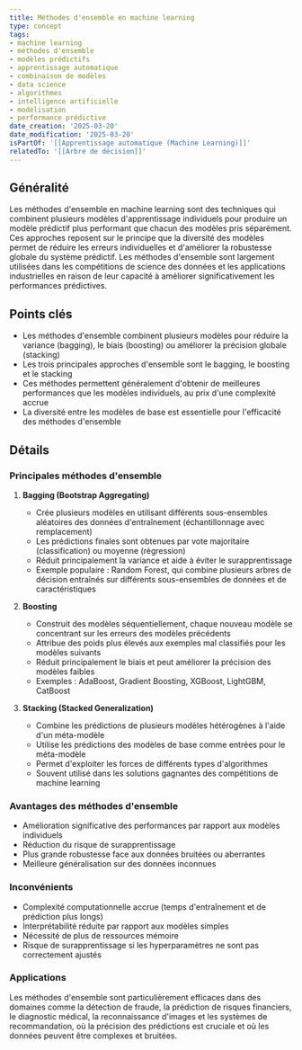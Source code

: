 ```yaml
---
title: Méthodes d'ensemble en machine learning
type: concept
tags:
- machine learning
- méthodes d'ensemble
- modèles prédictifs
- apprentissage automatique
- combinaison de modèles
- data science
- algorithmes
- intelligence artificielle
- modélisation
- performance prédictive
date_creation: '2025-03-20'
date_modification: '2025-03-20'
isPartOf: '[[Apprentissage automatique (Machine Learning)]]'
relatedTo: '[[Arbre de décision]]'
---
```

## Généralité

Les méthodes d'ensemble en machine learning sont des techniques qui combinent plusieurs modèles d'apprentissage individuels pour produire un modèle prédictif plus performant que chacun des modèles pris séparément. Ces approches reposent sur le principe que la diversité des modèles permet de réduire les erreurs individuelles et d'améliorer la robustesse globale du système prédictif. Les méthodes d'ensemble sont largement utilisées dans les compétitions de science des données et les applications industrielles en raison de leur capacité à améliorer significativement les performances prédictives.

## Points clés

- Les méthodes d'ensemble combinent plusieurs modèles pour réduire la variance (bagging), le biais (boosting) ou améliorer la précision globale (stacking)
- Les trois principales approches d'ensemble sont le bagging, le boosting et le stacking
- Ces méthodes permettent généralement d'obtenir de meilleures performances que les modèles individuels, au prix d'une complexité accrue
- La diversité entre les modèles de base est essentielle pour l'efficacité des méthodes d'ensemble

## Détails

### Principales méthodes d'ensemble

1. **Bagging (Bootstrap Aggregating)**
   - Crée plusieurs modèles en utilisant différents sous-ensembles aléatoires des données d'entraînement (échantillonnage avec remplacement)
   - Les prédictions finales sont obtenues par vote majoritaire (classification) ou moyenne (régression)
   - Réduit principalement la variance et aide à éviter le surapprentissage
   - Exemple populaire : Random Forest, qui combine plusieurs arbres de décision entraînés sur différents sous-ensembles de données et de caractéristiques

2. **Boosting**
   - Construit des modèles séquentiellement, chaque nouveau modèle se concentrant sur les erreurs des modèles précédents
   - Attribue des poids plus élevés aux exemples mal classifiés pour les modèles suivants
   - Réduit principalement le biais et peut améliorer la précision des modèles faibles
   - Exemples : AdaBoost, Gradient Boosting, XGBoost, LightGBM, CatBoost

3. **Stacking (Stacked Generalization)**
   - Combine les prédictions de plusieurs modèles hétérogènes à l'aide d'un méta-modèle
   - Utilise les prédictions des modèles de base comme entrées pour le méta-modèle
   - Permet d'exploiter les forces de différents types d'algorithmes
   - Souvent utilisé dans les solutions gagnantes des compétitions de machine learning

### Avantages des méthodes d'ensemble

- Amélioration significative des performances par rapport aux modèles individuels
- Réduction du risque de surapprentissage
- Plus grande robustesse face aux données bruitées ou aberrantes
- Meilleure généralisation sur des données inconnues

### Inconvénients

- Complexité computationnelle accrue (temps d'entraînement et de prédiction plus longs)
- Interprétabilité réduite par rapport aux modèles simples
- Nécessité de plus de ressources mémoire
- Risque de surapprentissage si les hyperparamètres ne sont pas correctement ajustés

### Applications

Les méthodes d'ensemble sont particulièrement efficaces dans des domaines comme la détection de fraude, la prédiction de risques financiers, le diagnostic médical, la reconnaissance d'images et les systèmes de recommandation, où la précision des prédictions est cruciale et où les données peuvent être complexes et bruitées.